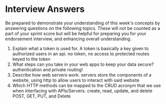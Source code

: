 # Interview Answers
Be prepared to demonstrate your understanding of this week's concepts by answering questions on the following topics. These will not be counted as a part of your sprint score but will be helpful for preparing you for your endorsement interview, and enhancing overall understanding.


1. Explain what a token is used for.
A token is basically a key given to authorized users in an api. no token, no access to protected routes keyed to the token
2. What steps can you take in your web apps to keep your data secure?
authentication and private routing!
3. Describe how web servers work.
servers store the components of a website, using http to allow users to interact with said website 
4. Which HTTP methods can be mapped to the CRUD acronym that we use when interfacing with APIs/Servers.
create, read, update, and delete
POST, GET, PUT, and Delete
